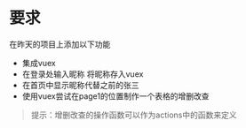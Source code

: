 # 要求
在昨天的项目上添加以下功能

- 集成vuex
- 在登录处输入昵称 将昵称存入vuex
- 在首页中显示昵称代替之前的张三
- 使用vuex尝试在page1的位置制作一个表格的增删改查

> 提示：增删改查的操作函数可以作为actions中的函数来定义